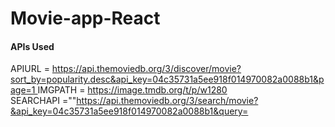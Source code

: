 # Movie-app-React

<h4>APIs Used</h4>
APIURL    = <a href="https://api.themoviedb.org/3/discover/movie?sort_by=popularity.desc&api_key=04c35731a5ee918f014970082a0088b1&page=1"> https://api.themoviedb.org/3/discover/movie?sort_by=popularity.desc&api_key=04c35731a5ee918f014970082a0088b1&page=1 </a>
IMGPATH   = <a href="https://image.tmdb.org/t/p/w1280">https://image.tmdb.org/t/p/w1280</a><br/>
SEARCHAPI =""<a href="https://api.themoviedb.org/3/search/movie?&api_key=04c35731a5ee918f014970082a0088b1&query=">https://api.themoviedb.org/3/search/movie?&api_key=04c35731a5ee918f014970082a0088b1&query=</a>

